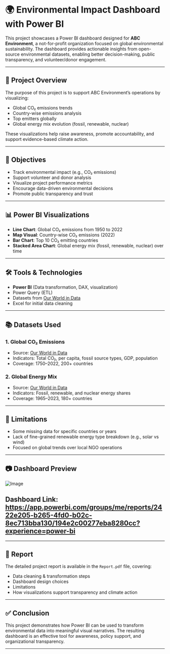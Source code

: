 # 🌍 Environmental Impact Dashboard with Power BI

This project showcases a Power BI dashboard designed for **ABC Environment**, a not-for-profit organization focused on global environmental sustainability. The dashboard provides actionable insights from open-source environmental datasets, enabling better decision-making, public transparency, and volunteer/donor engagement.

---

## 📌 Project Overview

The purpose of this project is to support ABC Environment’s operations by visualizing:
- Global CO₂ emissions trends
- Country-wise emissions analysis
- Top emitters globally
- Global energy mix evolution (fossil, renewable, nuclear)

These visualizations help raise awareness, promote accountability, and support evidence-based climate action.

---

## 🎯 Objectives

- Track environmental impact (e.g., CO₂ emissions)
- Support volunteer and donor analysis
- Visualize project performance metrics
- Encourage data-driven environmental decisions
- Promote public transparency and trust

---

## 📊 Power BI Visualizations

- **Line Chart**: Global CO₂ emissions from 1950 to 2022
- **Map Visual**: Country-wise CO₂ emissions (2022)
- **Bar Chart**: Top 10 CO₂ emitting countries
- **Stacked Area Chart**: Global energy mix (fossil, renewable, nuclear) over time

---

## 🛠 Tools & Technologies

- **Power BI** (Data transformation, DAX, visualization)
- Power Query (ETL)
- Datasets from [Our World in Data](https://ourworldindata.org/)
- Excel for initial data cleaning

---

## 📚 Datasets Used

### 1. Global CO₂ Emissions
- Source: [Our World in Data](https://github.com/owid/co2-data)
- Indicators: Total CO₂, per capita, fossil source types, GDP, population
- Coverage: 1750–2022, 200+ countries

### 2. Global Energy Mix
- Source: [Our World in Data](https://ourworldindata.org/energy)
- Indicators: Fossil, renewable, and nuclear energy shares
- Coverage: 1965–2023, 180+ countries

---

## 📌 Limitations

- Some missing data for specific countries or years
- Lack of fine-grained renewable energy type breakdown (e.g., solar vs wind)
- Focused on global trends over local NGO operations

---

## 📷 Dashboard Preview

![Image](https://github.com/user-attachments/assets/886f0a90-1321-48fa-89fa-e815b5922dcf)



## Dashboard Link: https://app.powerbi.com/groups/me/reports/2422e205-b265-4fd0-b02c-8ec713bba130/194e2c00277eba8280cc?experience=power-bi

---

## 📄 Report

The detailed project report is available in the `Report.pdf` file, covering:
- Data cleaning & transformation steps
- Dashboard design choices
- Limitations
- How visualizations support transparency and climate action

---

## ✅ Conclusion

This project demonstrates how Power BI can be used to transform environmental data into meaningful visual narratives. The resulting dashboard is an effective tool for awareness, policy support, and organizational transparency.

---
